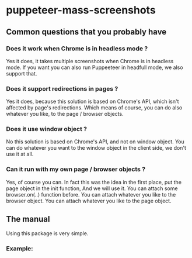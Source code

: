 # puppeteer-mass-screenshots

## Common questions that you probably have

### Does it work when Chrome is in headless mode ?
Yes it does, it takes multiple screenshots when Chrome is in headless mode.
If you want you can also run Puppeeteer in headfull mode, we also support that.

### Does it support redirections in pages ?
Yes it does, because this solution is based on Chrome's API, 
which isn't affected by page's redirections.
Which means of course, you can do also whatever you like, 
to the page / browser objects.

### Does it use window object ?
No this solution is based on Chrome's API, and not on window object.
You can do whatever you want to the window object in the client side, 
we don't use it at all.

### Can it run with my own page / browser objects ?
Yes, of course you can.
In fact this was the idea in the first place, put the page object in the init function, 
And we will use it.
You can attach some browser.on(..) function before.
You can attach whatever you like to the browser object.
You can attach whatever you like to the page object.

## The manual
Using this package is very simple.
### Example:

